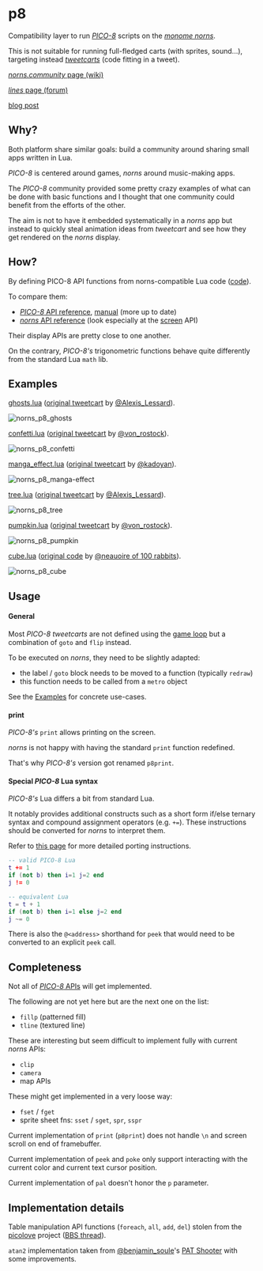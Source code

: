 # p8

Compatibility layer to run [_PICO-8_](https://www.lexaloffle.com/pico-8.php) scripts on the [_monome norns_](https://monome.org/docs/norns/).

This is not suitable for running full-fledged carts (with sprites, sound...), targeting instead [_tweetcarts_](https://twitter.com/hashtag/tweetcart?lang=en) (code fitting in a tweet).

[_norns.community_ page (wiki)](https://norns.community/authors/eigen/p8)

[_lines_ page (forum)](https://llllllll.co/t/p8-pico-8-wrapper-lib/37947)

[blog post](https://www.eigenbahn.com/2021/05/10/norns-community)


## Why?

Both platform share similar goals: build a community around sharing small apps written in Lua.

_PICO-8_ is centered around games, _norns_ around music-making apps.

The _PICO-8_ community provided some pretty crazy examples of what can be done with basic functions and I thought that one community could benefit from the efforts of the other.

The aim is not to have it embedded systematically in a _norns_ app but instead to quickly steal animation ideas from _tweetcart_ and see how they get rendered on the _norns_ display.


## How?

By defining PICO-8 API functions from norns-compatible Lua code ([code](./lib/p8.lua)).

To compare them:
- [_PICO-8_ API reference](https://pico-8.fandom.com/wiki/APIReference), [manual](https://www.lexaloffle.com/pico-8.php?page=manual) (more up to date)
- [_norns_ API reference](https://monome.org/docs/norns/api/) (look especially at the [screen](https://monome.org/docs/norns/api/classes/screen.html) API)

Their display APIs are pretty close to one another.

On the contrary, _PICO-8's_ trigonometric functions behave quite differently from the standard Lua `math` lib.


## Examples

[ghosts.lua](ghosts.lua) ([original tweetcart](https://twitter.com/user/status/1322164958008905728) by [@Alexis_Lessard](https://twitter.com/Alexis_Lessard)).

![norns_p8_ghosts](https://www.eigenbahn.com/assets/gif/norns_p8_ghosts.gif)

[confetti.lua](confetti.lua) ([original tweetcart](https://twitter.com/user/status/1324156597569048578) by [@von_rostock](https://twitter.com/von_rostock)).

![norns_p8_confetti](https://www.eigenbahn.com/assets/gif/norns_p8_confetti.gif)

[manga_effect.lua](manga_effect.lua) ([original tweetcart](https://twitter.com/user/status/1309354303933616131) by [@kadoyan](https://twitter.com/kadoyan)).

![norns_p8_manga-effect](https://www.eigenbahn.com/assets/gif/norns_p8_manga-effect.gif)

[tree.lua](tree.lua) ([original tweetcart](https://twitter.com/user/status/1319781601425952768) by [@Alexis_Lessard](https://twitter.com/Alexis_Lessard)).

![norns_p8_tree](https://www.eigenbahn.com/assets/gif/norns_p8_tree.gif)

[pumpkin.lua](tree.lua) ([original tweetcart](https://twitter.com/user/status/1322693583623884803) by [@von_rostock](https://twitter.com/von_rostock)).

![norns_p8_pumpkin](https://www.eigenbahn.com/assets/gif/norns_p8_pumpkin.gif)

[cube.lua](tree.lua) ([original code](https://gist.github.com/neauoire/200d97396805dda71154) by [@neauoire of 100 rabbits](https://twitter.com/hundredrabbits)).

![norns_p8_cube](https://www.eigenbahn.com/assets/gif/norns_p8_cube.gif)


## Usage

#### General

Most _PICO-8_ _tweetcarts_ are not defined using the [game loop](https://pico-8.fandom.com/wiki/GameLoop) but a combination of `goto` and `flip` instead.

To be executed on _norns_, they need to be slightly adapted:

 - the label / `goto` block needs to be moved to a function (typically `redraw`)
 - this function needs to be called from a `metro` object

See the [Examples](#examples) for concrete use-cases.


#### print

_PICO-8's_ `print` allows printing on the screen.

_norns_ is not happy with having the standard `print` function redefined.

That's why _PICO-8's_ version got renamed `p8print`.


#### Special _PICO-8_ Lua syntax

_PICO-8's_ Lua differs a bit from standard Lua.

It notably provides additional constructs such as a short form if/else ternary syntax and compound assignment operators (e.g. `+=`). These instructions should be converted for _norns_ to interpret them.

Refer to [this page](https://gist.github.com/josefnpat/bfe4aaa5bbb44f572cd0) for more detailed porting instructions.

```lua
-- valid PICO-8 Lua
t += 1
if (not b) then i=1 j=2 end
j != 0

-- equivalent Lua
t = t + 1
if (not b) then i=1 else j=2 end
j ~= 0
```

There is also the `@<address>` shorthand for `peek` that would need to be converted to an explicit `peek` call.


## Completeness

Not all of [_PICO-8_ APIs](https://pico-8.fandom.com/wiki/APIReference) will get implemented.

The following are not yet here but are the next one on the list:
- `fillp` (patterned fill)
- `tline` (textured line)

These are interesting but seem difficult to implement fully with current _norns_ APIs:
- `clip`
- `camera`
-  map APIs

These might get implemented in a very loose way:
- `fset` / `fget`
- sprite sheet fns: `sset` / `sget`, `spr`, `sspr`

Current implementation of `print` (`p8print`) does not handle `\n` and screen scroll on end of framebuffer.

Current implementation of `peek` and `poke` only support interacting with the current color and current text cursor position.

Current implementation of `pal` doesn't honor the `p` parameter.


## Implementation details

Table manipulation API functions (`foreach`, `all`, `add`, `del`) stolen from the [picolove](https://github.com/picolove/picolove) project ([BBS thread](https://www.lexaloffle.com/bbs/?tid=2444)).

`atan2` implementation taken from [@benjamin_soule](https://www.lexaloffle.com/bbs/?uid=9308)'s [PAT Shooter](https://www.lexaloffle.com/bbs/?pid=10183) with some improvements.
